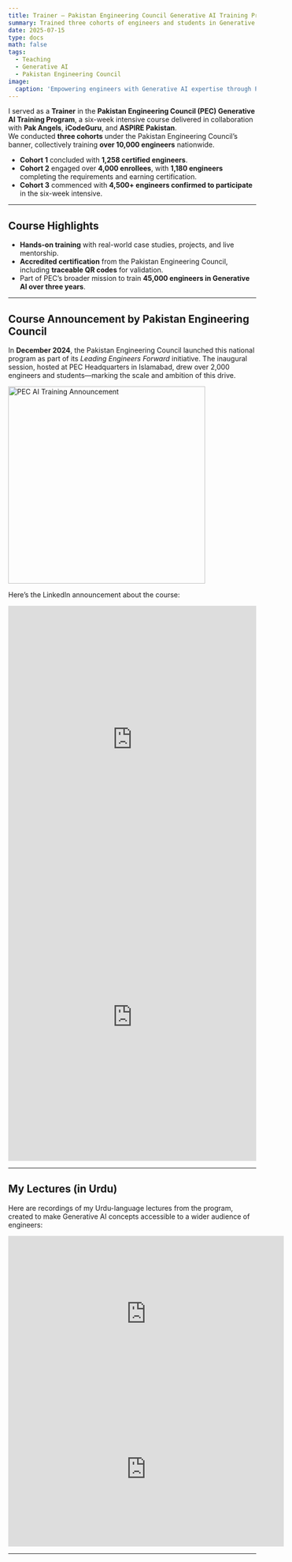 ```yaml
---
title: Trainer — Pakistan Engineering Council Generative AI Training Program
summary: Trained three cohorts of engineers and students in Generative AI through the Pakistan Engineering Council’s flagship program, equipping over 10,000 professionals with cutting-edge skills.
date: 2025-07-15
type: docs
math: false
tags:
  - Teaching
  - Generative AI
  - Pakistan Engineering Council
image:
  caption: 'Empowering engineers with Generative AI expertise through Pakistan Engineering Council collaboration'
---
```


I served as a **Trainer** in the **Pakistan Engineering Council (PEC) Generative AI Training Program**, a six-week intensive course delivered in collaboration with **Pak Angels**, **iCodeGuru**, and **ASPIRE Pakistan**.  
We conducted **three cohorts** under the Pakistan Engineering Council’s banner, collectively training **over 10,000 engineers** nationwide.

- **Cohort 1** concluded with **1,258 certified engineers**.
- **Cohort 2** engaged over **4,000 enrollees**, with **1,180 engineers** completing the requirements and earning certification.
- **Cohort 3** commenced with **4,500+ engineers confirmed to participate** in the six-week intensive.

---

## Course Highlights
- **Hands-on training** with real-world case studies, projects, and live mentorship.
- **Accredited certification** from the Pakistan Engineering Council, including **traceable QR codes** for validation.
- Part of PEC’s broader mission to train **45,000 engineers in Generative AI over three years**.
  
---

## Course Announcement by Pakistan Engineering Council
In **December 2024**, the Pakistan Engineering Council launched this national program as part of its *Leading Engineers Forward* initiative. The inaugural session, hosted at PEC Headquarters in Islamabad, drew over 2,000 engineers and students—marking the scale and ambition of this drive.

<a href="https://www.pec.org.pk/ai-training/" target="_blank"> <img src="https://www.pec.org.pk/wp-content/uploads/2024/11/GREAT-OPPORTUNITY-12-768x1244.png" alt="PEC AI Training Announcement" width="400"/> </a>

Here’s the LinkedIn announcement about the course:
<iframe src="https://www.linkedin.com/embed/feed/update/urn:li:share:7269035505420238848?collapsed=1" height="542" width="504" frameborder="0" allowfullscreen="" title="Embedded post"></iframe>

<iframe src="https://www.linkedin.com/embed/feed/update/urn:li:share:7363113957265489921?collapsed=1" height="584" width="504" frameborder="0" allowfullscreen="" title="Embedded post"></iframe>

---

## My Lectures (in Urdu)
Here are recordings of my Urdu-language lectures from the program, created to make Generative AI concepts accessible to a wider audience of engineers:

<iframe width="560" height="315" src="https://www.youtube.com/embed/wnZ0h2JSjOU?si=EzRXedT7mKQLOvR5" title="YouTube video player" frameborder="0" allow="accelerometer; autoplay; clipboard-write; encrypted-media; gyroscope; picture-in-picture; web-share" referrerpolicy="strict-origin-when-cross-origin" allowfullscreen></iframe>

<iframe width="560" height="315" src="https://www.youtube.com/embed/8xrUUGmEXao?si=y5peXMthhcQ2BHwo" title="YouTube video player" frameborder="0" allow="accelerometer; autoplay; clipboard-write; encrypted-media; gyroscope; picture-in-picture; web-share" referrerpolicy="strict-origin-when-cross-origin" allowfullscreen></iframe>

---

